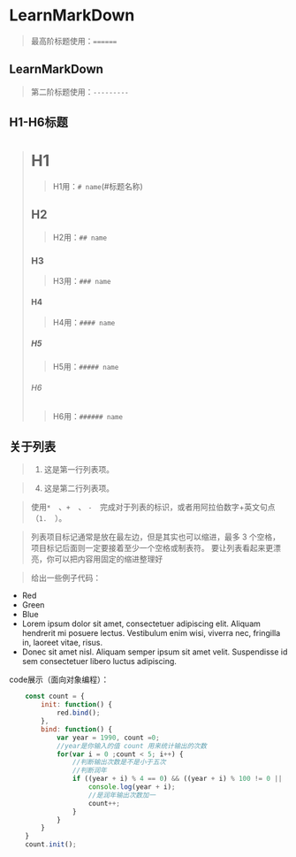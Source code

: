 LearnMarkDown 
==================
>最高阶标题使用：`======`

LearnMarkDown
------------------
>第二阶标题使用：`---------`

H1-H6标题
------------------
># H1
> > H1用：`# name`(#标题名称) 
>## H2
> > H2用：`## name`  
>### H3
> > H3用：`### name`  
>#### H4
> > H4用：`#### name`  
>##### H5
> > H5用：`##### name`  
>###### H6
> > H6用：`###### name`

## 关于列表

>1. 这是第一行列表项。

>4. 这是第二行列表项。

> 使用`*  `、`+  `、 `-  `完成对于列表的标识，或者用阿拉伯数字+英文句点（`1.  `）。

> 列表项目标记通常是放在最左边，但是其实也可以缩进，最多 3 个空格，项目标记后面则一定要接着至少一个空格或制表符。
要让列表看起来更漂亮，你可以把内容用固定的缩进整理好

> 给出一些例子代码：
*   Red
*   Green
*   Blue
*   Lorem ipsum dolor sit amet, consectetuer adipiscing elit.
Aliquam hendrerit mi posuere lectus. Vestibulum enim wisi,
viverra nec, fringilla in, laoreet vitae, risus.
*   Donec sit amet nisl. Aliquam semper ipsum sit amet velit.
Suspendisse id sem consectetuer libero luctus adipiscing.

code展示（面向对象编程）：
```javascript
    const count = {
        init: function() {
            red.bind();
        },
        bind: function() {
            var year = 1990, count =0;
            //year是你输入的值 count 用来统计输出的次数
            for(var i = 0 ;count < 5; i++) {
                //判断输出次数是不是小于五次
                //判断润年
                if ((year + i) % 4 == 0) && ((year + i) % 100 != 0 || (year + i) % 400 == 0) {
                    console.log(year + i);
                    //是润年输出次数加一
                    count++;
                }
            }
        }
    }
    count.init();
```
